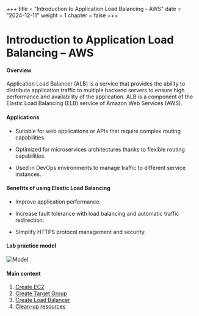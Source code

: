 +++
title = "Introduction to Application Load Balancing - AWS"
date = "2024-12-11"
weight = 1
chapter = false
+++

# Introduction to Application Load Balancing – AWS

#### Overview
Application Load Balancer (ALB) is a service that provides the ability to distribute application traffic to multiple backend servers to ensure high performance and availability of the application. ALB is a component of the Elastic Load Balancing (ELB) service of Amazon Web Services (AWS).

#### Applications
- Suitable for web applications or APIs that require complex routing capabilities.

- Optimized for microservices architectures thanks to flexible routing capabilities.

- Used in DevOps environments to manage traffic to different service instances.

#### Benefits of using Elastic Load Balancing
- Improve application performance.
- Increase fault tolerance with load balancing and automatic traffic redirection.

- Simplify HTTPS protocol management and security.

#### Lab practice model
![Model](/images/ALBimg/digram.png?width=800)

#### Main content
1. [Create EC2](1-Create-EC2/)
2. [Create Target Group](2-Create-Target-Group/)
3. [Create Load Balancer](3-Create-Load-Balancer/)
4. [Clean-up resources](4-Clean-up-resources/)